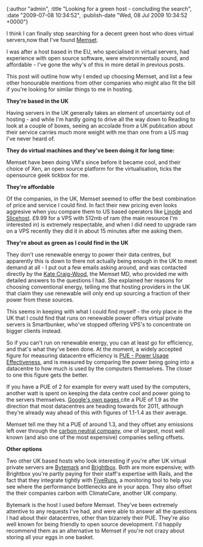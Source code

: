 

{:author "admin", :title "Looking for a green host - concluding the search", :date "2009-07-08 10:34:52", :publish-date "Wed, 08 Jul 2009 10:34:52 +0000"}



<!-- content below -->

I think I can finally stop searching for a decent green host who does virtual servers,now that I've found <a title="Memset" href="http://memset.com">Memset</a>.

I was after a host based in the EU, who specialised in virtual servers, had experience with open source software, were environmentally sound, and affordable - I've gone the why's of this in more detail in previous posts.

This post will outline how why I ended up choosing Memset, and list a few other honourable mentions from other companies who might also fit the bill if you're looking for similar things to me in hosting.

<strong>They're based in the UK</strong>

Having servers in the UK generally takes an element of uncertainty out of hosting - and while I'm hardly going to drive all the way down to Reading to look at a couple of boxes, seeing an accolade from a UK publication about their service carries much more weight with me than one from a US mag I've never heard of.

<strong>They do virtual machines and they've been doing it for long time:</strong>

Memset have been doing VM's since before it became cool, and their choice of Xen, an open source platform for the virtualisation, ticks the opensource geek tickbox for me.

<strong>They're affordable </strong>

Of the companies, in the UK, Memset seemed to offer the best combination of price and service I could find. In fact their new pricing even looks aggresive when you compare them to US based operators like <a href="http://www.linode.com/">Linode</a> and <a title="Slicehost" href="http://www.slicehost.com/">Slicehost</a>. £9.99 for a VPS with 512mb of ram (the main resource I'm interested in) is extremely respectable, and when I did need to upgrade ram on a VPS recently they did it in about 15 minutes after me asking them.

<strong>They're about as green as I could find in the UK</strong>

They don't use renewable energy to power their data centres, but apparently this is down to there not actually being enough in the UK to meet demand at all - I put out a few emails asking around, and was contacted directly by the <a title="Kate Craig Wood's blog" href="http://www.katescomment.com/">Kate Craig-Wood</a>, the Memset MD, who provided me with detailed answers to the questions I had. She explained her reasons for choosing conventional energy, telling me that hosting providers in the UK that claim they use renewable will only end up sourcing a fraction of their power from these sources.

This seems in keeping with what I could find myself - the only place in the UK that I could find that runs on renewable power offers virtual private servers is Smartbunker, who've stopped offering VPS's to concentrate on bigger clients instead.

So if you can't run on renewable energy, you can at least go for efficiency, and that's what they've been done. At the moment, a widely accepted figure for measuring datacentre efficiency is <a title="Definition of PUE" href="http://searchdatacenter.techtarget.com/sDefinition/0,,sid80_gci1307933,00.html">PUE - Power Usage Effectiveness</a>, and is measured by comparing the power being going into a datacentre to how much is used by the computers themselves. The closer to one this figure gets the better.

If you have a PUE of 2 for example for every watt used by the computers, another watt is spent on keeping the data centre cool and power going to the servers themselves. <a href="http://www.google.com/corporate/green/datacenters/measuring.html">Google's own pages </a>cite a PUE of 1.9 as the direction that most datacentres are heading towards for 2011, although they're already way ahead of this with figures of 1.1-1.4 as their average. 

Memset tell me they hit a PUE of around 1.3, and they offset any emissions left over through the <a title="The Carbon Neutral Company" href="http://www.carbonneutral.com/">carbon neutral company</a>, one of largest, most well known (and also one of the most expensive) companies selling offsets.

<strong>Other options</strong> 

Two other UK based hosts who look interesting if you're after UK virtual private servers are <a title="Bytemark" href="http://www.bytemark.co.uk/">Bytemark</a> and <a href="http://www.brightbox.co.uk/">Brightbox</a>. Both are more expensive; with Brightbox you're partly paying for their staff's expertise with Rails, and the fact that they integrate tightly with <a href="http://www.fiveruns.com/">FiveRuns</a>, a monitoring tool to help you see where the performance bottlenecks are in your apps. They also offset the their companies carbon with ClimateCare, another UK company.

Bytemark is the host I used before Memset. They've been extremely attentive to any requests I've had, and were able to answer all the questions I had about their datacentres, other than bizarrely their PUE. They're also well known for being friendly to open source development. I'd happily recommend them as an alternative to Memset if you're not crazy about storing all your eggs in one basket.

